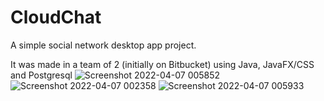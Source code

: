 # CloudChat
A simple social network desktop app project.

It was made in a team of 2 (initially on Bitbucket) using Java, JavaFX/CSS and Postgresql
![Screenshot 2022-04-07 005852](https://user-images.githubusercontent.com/94371300/162081914-718be178-14c8-4bb5-bfb7-87519a8d6f7b.png)
![Screenshot 2022-04-07 002358](https://user-images.githubusercontent.com/94371300/162081935-3ea5df23-2ffc-4b57-8408-c3ac3e9582e0.png)
![Screenshot 2022-04-07 005933](https://user-images.githubusercontent.com/94371300/162081942-615a7667-4e8d-4d28-9e97-de44fd75b9b7.png)

